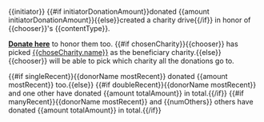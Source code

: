 {{initiator}} {{#if initiatorDonationAmount}}donated {{amount initiatorDonationAmount}}{{else}}created a charity drive{{/if}} in honor of {{chooser}}'s {{contentType}}.

**[Donate here]({{donationFormUrl}})** to honor them too. {{#if chosenCharity}}{{chooser}} has picked [{{choseCharity.name}}]({{choseCharity.url}}) as the beneficiary charity.{{else}} {{chooser}} will be able to pick which charity all the donations go to. 

{{#if singleRecent}}{{donorName mostRecent}} donated {{amount mostRecent}} too.{{else}}
{{#if doubleRecent}}{{donorName mostRecent}} and one other have donated {{amount totalAmount}} in total.{{/if}}
{{#if manyRecent}}{{donorName mostRecent}} and {{numOthers}} others have donated {{amount totalAmount}} in total.{{/if}}